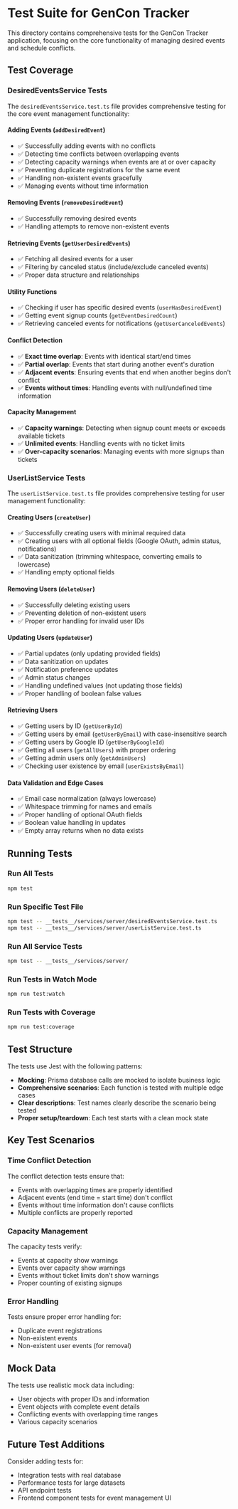 # Test Suite for GenCon Tracker

This directory contains comprehensive tests for the GenCon Tracker application, focusing on the core functionality of managing desired events and schedule conflicts.

## Test Coverage

### DesiredEventsService Tests

The `desiredEventsService.test.ts` file provides comprehensive testing for the core event management functionality:

#### Adding Events (`addDesiredEvent`)
- ✅ Successfully adding events with no conflicts
- ✅ Detecting time conflicts between overlapping events
- ✅ Detecting capacity warnings when events are at or over capacity
- ✅ Preventing duplicate registrations for the same event
- ✅ Handling non-existent events gracefully
- ✅ Managing events without time information

#### Removing Events (`removeDesiredEvent`)
- ✅ Successfully removing desired events
- ✅ Handling attempts to remove non-existent events

#### Retrieving Events (`getUserDesiredEvents`)
- ✅ Fetching all desired events for a user
- ✅ Filtering by canceled status (include/exclude canceled events)
- ✅ Proper data structure and relationships

#### Utility Functions
- ✅ Checking if user has specific desired events (`userHasDesiredEvent`)
- ✅ Getting event signup counts (`getEventDesiredCount`)
- ✅ Retrieving canceled events for notifications (`getUserCanceledEvents`)

#### Conflict Detection
- ✅ **Exact time overlap**: Events with identical start/end times
- ✅ **Partial overlap**: Events that start during another event's duration
- ✅ **Adjacent events**: Ensuring events that end when another begins don't conflict
- ✅ **Events without times**: Handling events with null/undefined time information

#### Capacity Management
- ✅ **Capacity warnings**: Detecting when signup count meets or exceeds available tickets
- ✅ **Unlimited events**: Handling events with no ticket limits
- ✅ **Over-capacity scenarios**: Managing events with more signups than tickets

### UserListService Tests

The `userListService.test.ts` file provides comprehensive testing for user management functionality:

#### Creating Users (`createUser`)
- ✅ Successfully creating users with minimal required data
- ✅ Creating users with all optional fields (Google OAuth, admin status, notifications)
- ✅ Data sanitization (trimming whitespace, converting emails to lowercase)
- ✅ Handling empty optional fields

#### Removing Users (`deleteUser`)
- ✅ Successfully deleting existing users
- ✅ Preventing deletion of non-existent users
- ✅ Proper error handling for invalid user IDs

#### Updating Users (`updateUser`)
- ✅ Partial updates (only updating provided fields)
- ✅ Data sanitization on updates
- ✅ Notification preference updates
- ✅ Admin status changes
- ✅ Handling undefined values (not updating those fields)
- ✅ Proper handling of boolean false values

#### Retrieving Users
- ✅ Getting users by ID (`getUserById`)
- ✅ Getting users by email (`getUserByEmail`) with case-insensitive search
- ✅ Getting users by Google ID (`getUserByGoogleId`)
- ✅ Getting all users (`getAllUsers`) with proper ordering
- ✅ Getting admin users only (`getAdminUsers`)
- ✅ Checking user existence by email (`userExistsByEmail`)

#### Data Validation and Edge Cases
- ✅ Email case normalization (always lowercase)
- ✅ Whitespace trimming for names and emails
- ✅ Proper handling of optional OAuth fields
- ✅ Boolean value handling in updates
- ✅ Empty array returns when no data exists

## Running Tests

### Run All Tests
```bash
npm test
```

### Run Specific Test File
```bash
npm test -- __tests__/services/server/desiredEventsService.test.ts
npm test -- __tests__/services/server/userListService.test.ts
```

### Run All Service Tests
```bash
npm test -- __tests__/services/server/
```

### Run Tests in Watch Mode
```bash
npm run test:watch
```

### Run Tests with Coverage
```bash
npm run test:coverage
```

## Test Structure

The tests use Jest with the following patterns:

- **Mocking**: Prisma database calls are mocked to isolate business logic
- **Comprehensive scenarios**: Each function is tested with multiple edge cases
- **Clear descriptions**: Test names clearly describe the scenario being tested
- **Proper setup/teardown**: Each test starts with a clean mock state

## Key Test Scenarios

### Time Conflict Detection
The conflict detection tests ensure that:
- Events with overlapping times are properly identified
- Adjacent events (end time = start time) don't conflict
- Events without time information don't cause conflicts
- Multiple conflicts are properly reported

### Capacity Management
The capacity tests verify:
- Events at capacity show warnings
- Events over capacity show warnings
- Events without ticket limits don't show warnings
- Proper counting of existing signups

### Error Handling
Tests ensure proper error handling for:
- Duplicate event registrations
- Non-existent events
- Non-existent user events (for removal)

## Mock Data

The tests use realistic mock data including:
- User objects with proper IDs and information
- Event objects with complete event details
- Conflicting events with overlapping time ranges
- Various capacity scenarios

## Future Test Additions

Consider adding tests for:
- Integration tests with real database
- Performance tests for large datasets
- API endpoint tests
- Frontend component tests for event management UI
